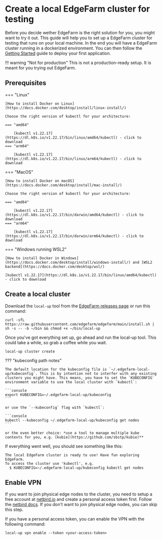# Create a local EdgeFarm cluster for testing

Before you decide wether EdgeFarm is the right solution for you, you might want to try it out. This guide will help you to set up a EdgeFarm cluster for testing that runs on your local machine.
In the end you will have a EdgeFarm cluster running in a dockerized environment. You can then follow the [Getting Started](../getting-started.md) guide to deploy your first application.

!!! warning "Not for production"
    This is not a production-ready setup. It is meant for you trying out EdgeFarm.

## Prerequisites

=== "Linux"

    [How to install Docker on Linux](https://docs.docker.com/desktop/install/linux-install/)

    Choose the right version of kubectl for your architecture:

    === "amd64"

        [kubectl v1.22.17](https://dl.k8s.io/v1.22.17/bin/linux/amd64/kubectl) - click to download
    === "arm64" 

        [kubectl v1.22.17](https://dl.k8s.io/v1.22.17/bin/linux/arm64/kubectl) - click to download

=== "MacOS"
    
    [How to install Docker on macOS](https://docs.docker.com/desktop/install/mac-install/)
    
    Choose the right version of kubectl for your architecture:

    === "amd64"

        [kubectl v1.22.17](https://dl.k8s.io/v1.22.17/bin/darwin/amd64/kubectl) - click to download
    === "arm64" 

        [kubectl v1.22.17](https://dl.k8s.io/v1.22.17/bin/darwin/arm64/kubectl) - click to download

=== "Windows running WSL2"

    [How to install Docker in Windows](https://docs.docker.com/desktop/install/windows-install/) and [WSL2 backend](https://docs.docker.com/desktop/wsl/)

    [kubectl v1.22.17](https://dl.k8s.io/v1.22.17/bin/linux/amd64/kubectl) - click to download

## Create a local cluster

Download the `local-up` tool from the [EdgeFarm releases page](https://github.com/edgefarm/edgefarm/releases) or run this command:

```console
curl -sfL https://raw.githubusercontent.com/edgefarm/edgefarm/main/install.sh | sh -s -- -b ~/bin && chmod +x ~/bin/local-up
```


Once you've got everything set up, go ahead and run the local-up tool. This could take a while, so grab a coffee while you wait. 

```console
local-up cluster create 
```

??? "kubeconfig path notes"

    The default location for the kubeconfig file is `~/.edgefarm-local-up/kubeconfig`. This is by intention not to interfer with any existing clusters you might have. This means, you have to set the `KUBECONFIG` environment variable to use the local cluster with `kubectl`:

    ```console
    export KUBECONFIG=~/.edgefarm-local-up/kubeconfig
    ```

    or use the `--kubeconfig` flag with `kubectl`:

    ```console
    kubectl --kubeconfig ~/.edgefarm-local-up/kubeconfig get nodes
    ```

    or the even better choice: *use a tool to manage multiple kube contexts for you, e.g. [kubie](https://github.com/sbstp/kubie)**
    

If everything went well, you should see something like this:

```{: .console .no-copy}
The local EdgeFarm cluster is ready to use! Have fun exploring EdgeFarm.
To access the cluster use 'kubectl', e.g.
  $ KUBECONFIG=~/.edgefarm-local-up/kubeconfig kubectl get nodes
```

## Enable VPN

If you want to join physical edge nodes to the cluster, you need to setup a free account at [netbird.io](https://netbird.io) and create a personal access token first. Follow the [netbird docs](https://docs.netbird.io/how-to/access-netbird-public-api#creating-an-access-token). 
If you don't want to join physical edge nodes, you can skip this step.

If you have a personal access token, you can enable the VPN with the following command:

```console
local-up vpn enable --token <your-access-token>
```
